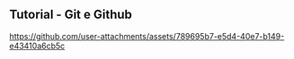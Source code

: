 ## Tutorial - Git e Github

https://github.com/user-attachments/assets/789695b7-e5d4-40e7-b149-e43410a6cb5c
